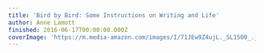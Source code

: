 ```yaml
---
title: 'Bird by Bird: Some Instructions on Writing and Life'
author: Anne Lamott
finished: 2016-06-17T00:00:00.000Z
coverImage: 'https://m.media-amazon.com/images/I/71JEw9Z4ujL._SL1500_.jpg'
---
```

